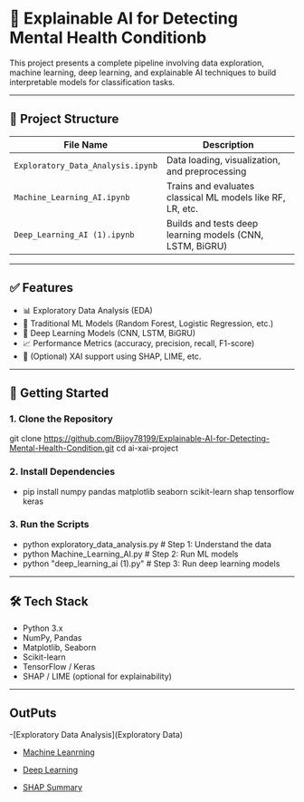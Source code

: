 # 🧠 Explainable AI for Detecting Mental Health Conditionb

This project presents a complete pipeline involving data exploration, machine learning, deep learning, and explainable AI techniques to build interpretable models for classification tasks.

---

## 📂 Project Structure

| File Name                         | Description                                                |
|-----------------------------------|------------------------------------------------------------|
| `Exploratory_Data_Analysis.ipynb` | Data loading, visualization, and preprocessing             |
| `Machine_Learning_AI.ipynb`       | Trains and evaluates classical ML models like RF, LR, etc. |
| `Deep_Learning_AI (1).ipynb`      | Builds and tests deep learning models (CNN, LSTM, BiGRU)   |

---

## ✅ Features

- 📊 Exploratory Data Analysis (EDA)
- 🧪 Traditional ML Models (Random Forest, Logistic Regression, etc.)
- 🤖 Deep Learning Models (CNN, LSTM, BiGRU)
- 📈 Performance Metrics (accuracy, precision, recall, F1-score)
- 🧾 (Optional) XAI support using SHAP, LIME, etc.

---

## 🚀 Getting Started

### 1. Clone the Repository

git clone https://github.com/Bijoy78199/Explainable-AI-for-Detecting-Mental-Health-Condition.git
cd ai-xai-project

### 2. Install Dependencies
- pip install numpy pandas matplotlib seaborn scikit-learn shap tensorflow keras

### 3. Run the Scripts
- python exploratory_data_analysis.py       # Step 1: Understand the data
- python Machine_Learning_AI.py             # Step 2: Run ML models
- python "deep_learning_ai (1).py"          # Step 3: Run deep learning models

---

## 🛠️ Tech Stack
- Python 3.x
- NumPy, Pandas
- Matplotlib, Seaborn
- Scikit-learn
- TensorFlow / Keras
- SHAP / LIME (optional for explainability)

---

## OutPuts

-[Exploratory Data Analysis](Exploratory Data)

- [Machine Leanrning]()

- [Deep Learning]()

- [SHAP Summary]()
